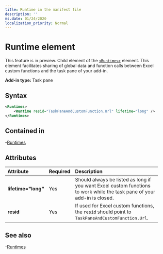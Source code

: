 ```yaml
---
title: Runtime in the manifest file
description: ''
ms.date: 01/24/2020
localization_priority: Normal
---
```


# Runtime element

This feature is in preview. Child element of the [`<Runtimes>`](runtimes.md) element. This element facilitates sharing of global data and function calls between Excel custom functions and the task pane of your add-in.

**Add-in type:** Task pane

## Syntax

```XML
<Runtimes>
    <Runtime resid="TaskPaneAndCustomFunction.Url" lifetime="long" />
</Runtimes>
```

## Contained in

-[Runtimes](runtimes.md)

## Attributes

|  Attribute  |  Required  |  Description  |
|:-----|:-----|:-----|
|  **lifetime="long"**  |  Yes  | Should always be listed as long if you want Excel custom functions to work while the task pane of your add-in is closed. |
|  **resid**  |  Yes  | If used for Excel custom functions, the `resid` should point to `TaskPaneAndCustomFunction.Url`. |

## See also

-[Runtimes](runtimes.md)

